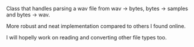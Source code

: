 Class that handles parsing a wav file from wav -> bytes, bytes -> samples and bytes -> wav. 

More robust and neat implementation compared to others I found online.

I will hopelly work on reading and converting other file types too.
